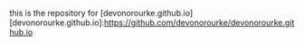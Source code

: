 this is the repository for [devonorourke.github.io]
[devonorourke.github.io]:https://github.com/devonorourke/devonorourke.github.io
